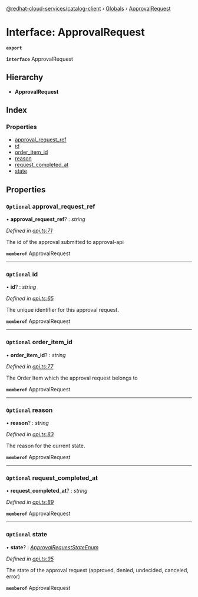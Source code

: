 [@redhat-cloud-services/catalog-client](../README.md) › [Globals](../globals.md) › [ApprovalRequest](approvalrequest.md)

# Interface: ApprovalRequest

**`export`** 

**`interface`** ApprovalRequest

## Hierarchy

* **ApprovalRequest**

## Index

### Properties

* [approval_request_ref](approvalrequest.md#optional-approval_request_ref)
* [id](approvalrequest.md#optional-id)
* [order_item_id](approvalrequest.md#optional-order_item_id)
* [reason](approvalrequest.md#optional-reason)
* [request_completed_at](approvalrequest.md#optional-request_completed_at)
* [state](approvalrequest.md#optional-state)

## Properties

### `Optional` approval_request_ref

• **approval_request_ref**? : *string*

*Defined in [api.ts:71](https://github.com/RedHatInsights/javascript-clients.gi/blob/master/packages/catalog/api.ts#L71)*

The id of the approval submitted to approval-api

**`memberof`** ApprovalRequest

___

### `Optional` id

• **id**? : *string*

*Defined in [api.ts:65](https://github.com/RedHatInsights/javascript-clients.gi/blob/master/packages/catalog/api.ts#L65)*

The unique identifier for this approval request.

**`memberof`** ApprovalRequest

___

### `Optional` order_item_id

• **order_item_id**? : *string*

*Defined in [api.ts:77](https://github.com/RedHatInsights/javascript-clients.gi/blob/master/packages/catalog/api.ts#L77)*

The Order Item which the approval request belongs to

**`memberof`** ApprovalRequest

___

### `Optional` reason

• **reason**? : *string*

*Defined in [api.ts:83](https://github.com/RedHatInsights/javascript-clients.gi/blob/master/packages/catalog/api.ts#L83)*

The reason for the current state.

**`memberof`** ApprovalRequest

___

### `Optional` request_completed_at

• **request_completed_at**? : *string*

*Defined in [api.ts:89](https://github.com/RedHatInsights/javascript-clients.gi/blob/master/packages/catalog/api.ts#L89)*

**`memberof`** ApprovalRequest

___

### `Optional` state

• **state**? : *[ApprovalRequestStateEnum](../enums/approvalrequeststateenum.md)*

*Defined in [api.ts:95](https://github.com/RedHatInsights/javascript-clients.gi/blob/master/packages/catalog/api.ts#L95)*

The state of the approval request (approved, denied, undecided, canceled, error)

**`memberof`** ApprovalRequest
